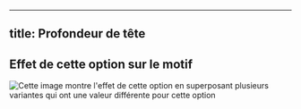 ***

## title: Profondeur de tête

## Effet de cette option sur le motif

![Cette image montre l'effet de cette option en superposant plusieurs variantes qui ont une valeur différente pour cette option](holmes\_lengthratio\_sample.svg "Effet de cette option sur le motif")
